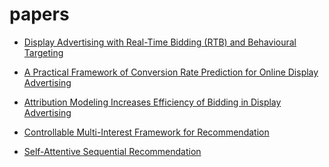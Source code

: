 # papers

* [Display Advertising with Real-Time Bidding (RTB) and Behavioural Targeting](https://github.com/artem-panin/papers/blob/master/Display%20Advertising%20with%20Real-Time%20Bidding%20(RTB)%20and%20Behavioural%20Targeting.pdf)

* [A Practical Framework of Conversion Rate Prediction for Online Display Advertising](https://github.com/artem-panin/papers/blob/master/A%20Practical%20Framework%20of%20Conversion%20Rate%20Prediction%20for%20Online%20Display%20Advertising.pdf)

* [Attribution Modeling Increases Efficiency of Bidding in Display Advertising](https://github.com/artem-panin/papers/blob/master/Attribution%20Modeling%20Increases%20Efficiency%20of%20Bidding%20in%20Display%20Advertising.pdf)

* [Controllable Multi-Interest Framework for Recommendation](https://github.com/artem-panin/papers/blob/master/Controllable%20Multi-Interest%20Framework%20for%20Recommendation.pdf)

* [Self-Attentive Sequential Recommendation](https://github.com/artem-panin/papers/blob/master/Self-Attentive%20Sequential%20Recommendation.pdf)
